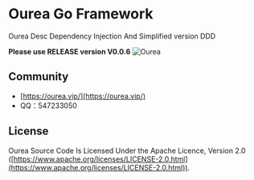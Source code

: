 # Ourea Go Framework
Ourea Desc Dependency Injection And Simplified version DDD

**Please use RELEASE version V0.0.6**
![Ourea](https://ourea.vip/ourea.png)

## Community

* [https://ourea.vip/](https://ourea.vip/)
* QQ：547233050

## License

Ourea Source Code Is Licensed Under the Apache Licence, Version 2.0
([https://www.apache.org/licenses/LICENSE-2.0.html](https://www.apache.org/licenses/LICENSE-2.0.html)).
